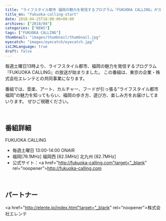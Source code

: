 ```yaml
---
title: "ライフスタイル都市 福岡の魅力を発信するプログラム『FUKUOKA CALLING』がスタート。"
title_en: "fukuoka-calling-start"
date: 2018-04-25T18:00:00+09:00
archives: ["2018/04"]
categories: ["NEWS"]
tags: ["FUKUOKA CALLING"]
thumbnail: "images/thumbnail/thumbnail.jpg"
eyecatch: "images/eyecatch/eyecatch.jpg"
isCJKLanguage: true
draft: false
---
```

毎週土曜日13時より、ライフスタイル都市、福岡の魅力を発信するプログラム『FUKUOKA CALLING』の放送が始まりました。
この番組は、東京の企業・株式会社エレンテとの共同事業になります。


番組では、音楽、アート、カルチャー、フードが引っ張る“ライフスタイル都市 福岡”の魅力を知ってもらい、福岡の歩き方、遊び方、楽しみ方をお届けしてまいります。
ぜひご視聴ください。

<br>

## 番組詳細

FUKUOKA CALLING

- 毎週土曜日 13:00-14:00 ONAIR
- 福岡[76.1MHz] 福岡西 [82.5MHz] 北九州 [82.7MHz]
- 公式サイト：<a href="http://fukuoka-calling.com"target="_blank" rel="noopener">http://fukuoka-calling.com</a>

<br>

## パートナー
<a href="http://elente.jp/index.html"target="_blank" rel="noopener">株式会社エレンテ</a>
